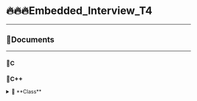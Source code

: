 # 🔥🔥🔥Embedded_Interview_T4
-------------------------------------------------------------
## 🧾Documents
-------------------------------------------------------------
###  💊C 
### 💊C++      
<details>

<summary>🔸 **Class**</summary>
   
###      Khái niệm
   > Class hay lớp là một mô tả trừu tượng (abstract) của nhóm các đối tượng (object) có cùng bản chất, ngược lại mỗi một đối tượng là một thể hiện cụ thể (instance) cho những mô tả trừu tượng đó. Một class trong C++ sẽ có các đặc điểm sau:
   
        ▪ Một class bao gồm các thành phần dữ liệu (thuộc tính hay property) và các phương thức (hàm thành phần hay method).
        ▪ Class thực chất là một kiểu dữ liệu do người lập trình định nghĩa.
        ▪ Trong C++, từ khóa class sẽ chỉ điểm bắt đầu của một class sẽ được cài đặt.
    

</details>
